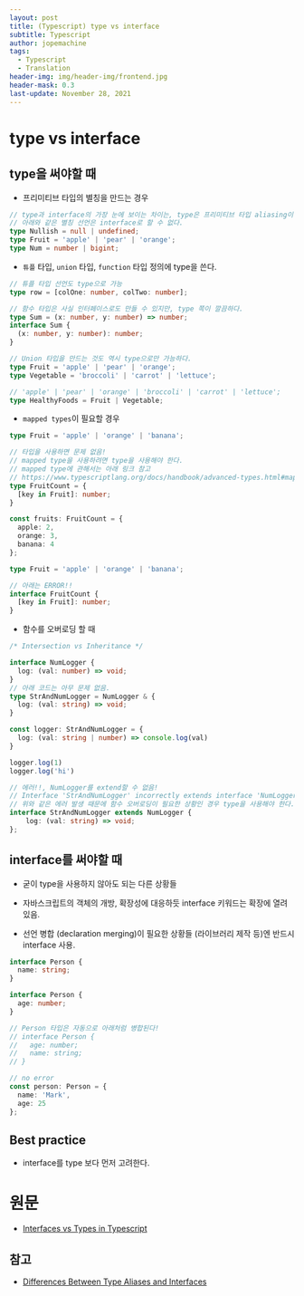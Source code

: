 ```yaml
---
layout: post
title: (Typescript) type vs interface
subtitle: Typescript
author: jopemachine
tags:
  - Typescript
  - Translation
header-img: img/header-img/frontend.jpg
header-mask: 0.3
last-update: November 28, 2021
---
```


# type vs interface

## type을 써야할 때

- 프리미티브 타입의 별칭을 만드는 경우

```ts
// type과 interface의 가장 눈에 보이는 차이는, type은 프리미티브 타입 aliasing이 가능하다는 것.
// 아래와 같은 별칭 선언은 interface로 할 수 없다.
type Nullish = null | undefined;
type Fruit = 'apple' | 'pear' | 'orange';
type Num = number | bigint;
```

- `튜플` 타입, `union` 타입, `function` 타입 정의에 type을 쓴다.

```ts
// 튜플 타입 선언도 type으로 가능
type row = [colOne: number, colTwo: number];

// 함수 타입은 사실 인터페이스로도 만들 수 있지만, type 쪽이 깔끔하다.
type Sum = (x: number, y: number) => number;
interface Sum {
  (x: number, y: number): number;
}

// Union 타입을 만드는 것도 역시 type으로만 가능하다.
type Fruit = 'apple' | 'pear' | 'orange';
type Vegetable = 'broccoli' | 'carrot' | 'lettuce';

// 'apple' | 'pear' | 'orange' | 'broccoli' | 'carrot' | 'lettuce';
type HealthyFoods = Fruit | Vegetable;
```

- `mapped types`이 필요할 경우

```ts
type Fruit = 'apple' | 'orange' | 'banana';

// 타입을 사용하면 문제 없음!
// mapped type을 사용하려면 type을 사용해야 한다.
// mapped type에 관해서는 아래 링크 참고
// https://www.typescriptlang.org/docs/handbook/advanced-types.html#mapped-types
type FruitCount = {
  [key in Fruit]: number;
}

const fruits: FruitCount = {
  apple: 2,
  orange: 3,
  banana: 4
};

type Fruit = 'apple' | 'orange' | 'banana';

// 아래는 ERROR!!
interface FruitCount {
  [key in Fruit]: number;
}
```

- 함수를 오버로딩 할 때

```ts
/* Intersection vs Inheritance */

interface NumLogger { 
  log: (val: number) => void;
}
// 아래 코드는 아무 문제 없음.
type StrAndNumLogger = NumLogger & { 
  log: (val: string) => void;
}

const logger: StrAndNumLogger = {
  log: (val: string | number) => console.log(val)
}

logger.log(1)
logger.log('hi')

// 에러!!, NumLogger를 extend할 수 없음!
// Interface 'StrAndNumLogger' incorrectly extends interface 'NumLogger'
// 위와 같은 에러 발생 때문에 함수 오버로딩이 필요한 상황인 경우 type을 사용해야 한다.
interface StrAndNumLogger extends NumLogger { 
    log: (val: string) => void; 
};
```

## interface를 써야할 때

- 굳이 type을 사용하지 않아도 되는 다른 상황들

- 자바스크립트의 객체의 개방, 확장성에 대응하듯 interface 키워드는 확장에 열려 있음.

- 선언 병합 (declaration merging)이 필요한 상황들 (라이브러리 제작 등)엔 반드시 interface 사용.

```ts
interface Person {
  name: string;
}

interface Person {
  age: number;
}

// Person 타입은 자동으로 아래처럼 병합된다!
// interface Person {
//   age: number;
//   name: string;
// }

// no error
const person: Person = {
  name: 'Mark',
  age: 25
};

```

## Best practice

- interface를 type 보다 먼저 고려한다.

# 원문

- [Interfaces vs Types in Typescript](https://stackoverflow.com/questions/37233735/interfaces-vs-types-in-typescript)

## 참고

- [Differences Between Type Aliases and Interfaces](https://www.typescriptlang.org/docs/handbook/2/everyday-types.html#differences-between-type-aliases-and-interfaces)